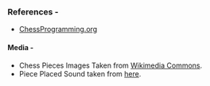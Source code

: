 ### References -

- [ChessProgramming.org](https://www.chessprogramming.org/Board_Representation)

#### Media -

- Chess Pieces Images Taken from [Wikimedia Commons](https://commons.wikimedia.org/wiki/Category:PNG_chess_pieces/Standard_transparent).
- Piece Placed Sound taken from [here](https://www.youtube.com/watch?v=mHLYz1EcU7I).

